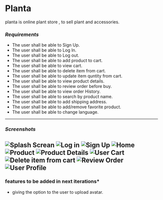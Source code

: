 # Planta 
planta is online plant store , to sell plant and accessories. 

### *Requirements*
- The user shall be able to Sign Up.
- The user shall be able to Log In.
- The user shall be able to Log out.
- The user shall be able to add product to cart.
- The user shall be able to view cart.
- The user shall be able to delete item from cart.
- The user shall be able to update item quntity from cart.
- The user shall be able to view product details.
- The user shall be able to review order before buy.
- The user shall be able to view order History.
- The user shall be able to search by product name.
- The user shall be able to add shipping address.
- The user shall be able to add/remove favorite product.
- The user shall be able to change language.
-------------------


### *Screenshots*
![Splash Screan](https://user-images.githubusercontent.com/72036862/151843400-f43a2bff-1051-4433-ab48-55ff78c7e23c.jpg)
![Log in](https://user-images.githubusercontent.com/72036862/151841932-8256f0ac-2735-4819-84c3-cfac04c8ca50.jpg)
![Sign Up](https://user-images.githubusercontent.com/72036862/151842002-39ceef75-6582-44e3-8f91-c5f679f7b163.jpg)
![Home](https://user-images.githubusercontent.com/72036862/151842099-dc7e5089-e8c4-4eec-8d1b-c719950baaa9.jpg)
![Product](https://user-images.githubusercontent.com/72036862/151842243-2e00e09d-ef98-4a75-8e23-bda51a815e9d.jpg)
![Product Details](https://user-images.githubusercontent.com/72036862/151842673-50e41798-5168-465e-9b13-54d4617cb45b.jpg)
![User Cart](https://user-images.githubusercontent.com/72036862/151842780-3967fa50-c801-4f8b-bb81-7412cdb9d987.jpg)
![Delete item from cart](https://user-images.githubusercontent.com/72036862/151843000-4bde096b-9111-4420-aa67-44f226a3dfb1.jpg)
![Review Order](https://user-images.githubusercontent.com/72036862/151843147-7108051b-b3b2-45ea-b551-67afcf2bf328.jpg)
![User Profile](https://user-images.githubusercontent.com/72036862/151843280-0c433bf0-f234-43ea-9475-a2c30ae23da0.jpg)
-------------------
### features to be added in next iterations*

- giving the option to the user to upload avatar.











